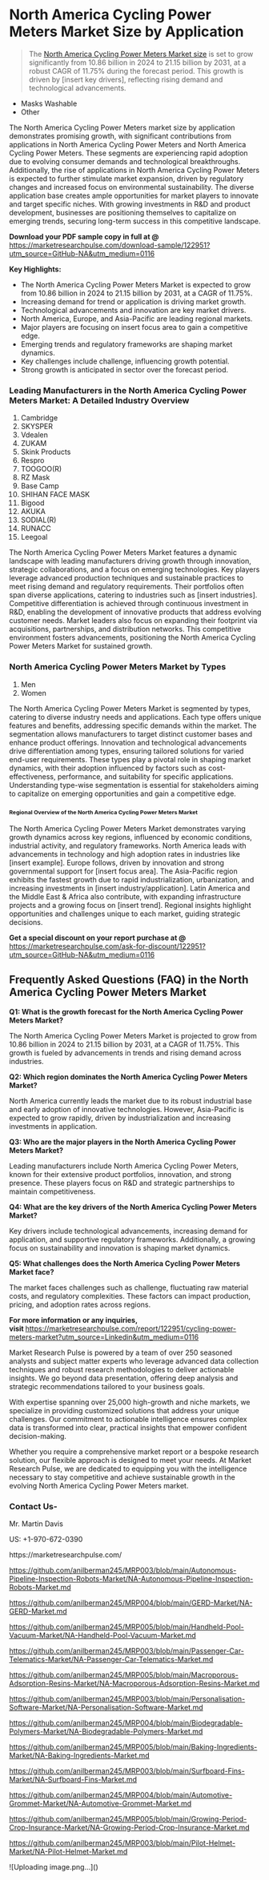 <h1>North America Cycling Power Meters Market&nbsp;Size by Application</h1><blockquote><p>The <a href="https://marketresearchpulse.com/download-sample/122951?utm_source=GitHub-NA&amp;utm_medium=0116">North America Cycling Power Meters Market size</a> is set to grow significantly from 10.86 billion in 2024 to 21.15 billion by 2031, at a robust CAGR of 11.75% during the forecast period. This growth is driven by [insert key drivers], reflecting rising demand and technological advancements.</p></blockquote><ul><li>Masks Washable<li> Other</li></ul><p>The North America Cycling Power Meters market size by application demonstrates promising growth, with significant contributions from applications in North America Cycling Power Meters and North America Cycling Power Meters. These segments are experiencing rapid adoption due to evolving consumer demands and technological breakthroughs. Additionally, the rise of applications in North America Cycling Power Meters is expected to further stimulate market expansion, driven by regulatory changes and increased focus on environmental sustainability. The diverse application base creates ample opportunities for market players to innovate and target specific niches. With growing investments in R&D and product development, businesses are positioning themselves to capitalize on emerging trends, securing long-term success in this competitive landscape.</p><p><strong>Download your PDF sample copy in full at @ </strong><a href="https://marketresearchpulse.com/download-sample/122951?utm_source=GitHub-NA&amp;utm_medium=0116">https://marketresearchpulse.com/download-sample/122951?utm_source=GitHub-NA&amp;utm_medium=0116</a></p><p><strong>Key Highlights: </strong></p><ul><li>The North America Cycling Power Meters Market is expected to grow from 10.86 billion in 2024 to 21.15 billion by 2031, at a CAGR of 11.75%.</li><li>Increasing demand for trend or application is driving market growth.</li><li>Technological advancements and innovation are key market drivers.</li><li>North America, Europe, and Asia-Pacific are leading regional markets.</li><li>Major players are focusing on insert focus area to gain a competitive edge.</li><li>Emerging trends and regulatory frameworks are shaping market dynamics.</li><li>Key challenges include challenge, influencing growth potential.</li><li>Strong growth is anticipated in sector over the forecast period.</li></ul><h3>Leading Manufacturers in the North America Cycling Power Meters Market: A Detailed Industry Overview</h3><ol><li>Cambridge</li><li>SKYSPER</li><li>Vdealen</li><li>ZUKAM</li><li>Skink Products</li><li>Respro</li><li>TOOGOO(R)</li><li>RZ Mask</li><li>Base Camp</li><li>SHIHAN FACE MASK</li><li>Bigood</li><li>AKUKA</li><li>SODIAL(R)</li><li>RUNACC</li><li>Leegoal</li></ol><div class="flex max-w-full flex-col flex-grow"><div class="min-h-8 text-message flex w-full flex-col items-end gap-2 whitespace-normal break-words [.text-message+&amp;]:mt-5" dir="auto" data-message-author-role="assistant" data-message-id="fd8432e4-4910-450d-b182-61b7bfb0a01f" data-message-model-slug="gpt-4o"><div class="flex w-full flex-col gap-1 empty:hidden first:pt-[3px]"><div class="markdown prose w-full break-words dark:prose-invert light"><p>The North America Cycling Power Meters Market features a dynamic landscape with leading manufacturers driving growth through innovation, strategic collaborations, and a focus on emerging technologies. Key players leverage advanced production techniques and sustainable practices to meet rising demand and regulatory requirements. Their portfolios often span diverse applications, catering to industries such as [insert industries]. Competitive differentiation is achieved through continuous investment in R&amp;D, enabling the development of innovative products that address evolving customer needs. Market leaders also focus on expanding their footprint via acquisitions, partnerships, and distribution networks. This competitive environment fosters advancements, positioning the North America Cycling Power Meters Market for sustained growth.</p></div></div></div></div><h3>North America Cycling Power Meters Market by Types</h3><ol><li>Men<li> Women</li></ol><div class="flex max-w-full flex-col flex-grow"><div class="min-h-8 text-message flex w-full flex-col items-end gap-2 whitespace-normal break-words [.text-message+&amp;]:mt-5" dir="auto" data-message-author-role="assistant" data-message-id="084470be-0bb7-4664-bddf-5156b4f41249" data-message-model-slug="gpt-4o-mini"><div class="flex w-full flex-col gap-1 empty:hidden first:pt-[3px]"><div class="markdown prose w-full break-words dark:prose-invert light"><p>The North America Cycling Power Meters Market is segmented by types, catering to diverse industry needs and applications. Each type offers unique features and benefits, addressing specific demands within the market. The segmentation allows manufacturers to target distinct customer bases and enhance product offerings. Innovation and technological advancements drive differentiation among types, ensuring tailored solutions for varied end-user requirements. These types play a pivotal role in shaping market dynamics, with their adoption influenced by factors such as cost-effectiveness, performance, and suitability for specific applications. Understanding type-wise segmentation is essential for stakeholders aiming to capitalize on emerging opportunities and gain a competitive edge.</p></div></div></div></div><h3><span style="font-size: 11px;">Regional Overview of the North America Cycling Power Meters Market</span></h3><div class="flex max-w-full flex-col flex-grow"><div class="min-h-8 text-message flex w-full flex-col items-end gap-2 whitespace-normal break-words [.text-message+&amp;]:mt-5" dir="auto" data-message-author-role="assistant" data-message-id="e9038762-ce64-4e30-91c9-9bd413514231" data-message-model-slug="gpt-4o-mini"><div class="flex w-full flex-col gap-1 empty:hidden first:pt-[3px]"><div class="markdown prose w-full break-words dark:prose-invert light"><p>The North America Cycling Power Meters Market demonstrates varying growth dynamics across key regions, influenced by economic conditions, industrial activity, and regulatory frameworks. North America leads with advancements in technology and high adoption rates in industries like [insert example]. Europe follows, driven by innovation and strong governmental support for [insert focus area]. The Asia-Pacific region exhibits the fastest growth due to rapid industrialization, urbanization, and increasing investments in [insert industry/application]. Latin America and the Middle East &amp; Africa also contribute, with expanding infrastructure projects and a growing focus on [insert trend]. Regional insights highlight opportunities and challenges unique to each market, guiding strategic decisions.</p></div></div></div></div><p><strong>Get a special discount on your report purchase at @ </strong><a href="https://marketresearchpulse.com/ask-for-discount/122951?utm_source=GitHub-NA&amp;utm_medium=0116">https://marketresearchpulse.com/ask-for-discount/122951?utm_source=GitHub-NA&amp;utm_medium=0116</a></p><h2>Frequently Asked Questions (FAQ) in the North America Cycling Power Meters Market</h2><p><strong>Q1: What is the growth forecast for the North America Cycling Power Meters Market?</strong></p><p>The North America Cycling Power Meters Market is projected to grow from 10.86 billion in 2024 to 21.15 billion by 2031, at a CAGR of 11.75%. This growth is fueled by advancements in trends and rising demand across industries.</p><p><strong>Q2: Which region dominates the North America Cycling Power Meters Market?</strong></p><p>North America currently leads the market due to its robust industrial base and early adoption of innovative technologies. However, Asia-Pacific is expected to grow rapidly, driven by industrialization and increasing investments in application.</p><p><strong>Q3: Who are the major players in the North America Cycling Power Meters Market?</strong></p><p>Leading manufacturers include North America Cycling Power Meters, known for their extensive product portfolios, innovation, and strong presence. These players focus on R&amp;D and strategic partnerships to maintain competitiveness.</p><p><strong>Q4: What are the key drivers of the North America Cycling Power Meters Market?</strong></p><p>Key drivers include technological advancements, increasing demand for application, and supportive regulatory frameworks. Additionally, a growing focus on sustainability and innovation is shaping market dynamics.</p><p><strong>Q5: What challenges does the North America Cycling Power Meters Market face?</strong></p><p>The market faces challenges such as challenge, fluctuating raw material costs, and regulatory complexities. These factors can impact production, pricing, and adoption rates across regions.</p><p><strong>For more information or any inquiries, visit&nbsp;</strong><a href="https://marketresearchpulse.com/report/122951/cycling-power-meters-market?utm_source=Linkedin&utm_medium=0116">https://marketresearchpulse.com/report/122951/cycling-power-meters-market?utm_source=Linkedin&utm_medium=0116</a></p><p>Market Research Pulse is powered by a team of over 250 seasoned analysts and subject matter experts who leverage advanced data collection techniques and robust research methodologies to deliver actionable insights. We go beyond data presentation, offering deep analysis and strategic recommendations tailored to your business goals.</p><p>With expertise spanning over 25,000 high-growth and niche markets, we specialize in providing customized solutions that address your unique challenges. Our commitment to actionable intelligence ensures complex data is transformed into clear, practical insights that empower confident decision-making.</p><p>Whether you require a comprehensive market report or a bespoke research solution, our flexible approach is designed to meet your needs. At Market Research Pulse, we are dedicated to equipping you with the intelligence necessary to stay competitive and achieve sustainable growth in the evolving North America Cycling Power Meters market.</p><h3><strong>Contact Us-</strong></h3><p>Mr. Martin Davis</p><p>US: +1-970-672-0390</p><p>https://marketresearchpulse.com/</p><p><a href="https://github.com/anilberman245/MRP003/blob/main/Autonomous-Pipeline-Inspection-Robots-Market/NA-Autonomous-Pipeline-Inspection-Robots-Market.md">https://github.com/anilberman245/MRP003/blob/main/Autonomous-Pipeline-Inspection-Robots-Market/NA-Autonomous-Pipeline-Inspection-Robots-Market.md</a></p><p><a href="https://github.com/anilberman245/MRP004/blob/main/GERD-Market/NA-GERD-Market.md">https://github.com/anilberman245/MRP004/blob/main/GERD-Market/NA-GERD-Market.md</a></p><p><a href="https://github.com/anilberman245/MRP005/blob/main/Handheld-Pool-Vacuum-Market/NA-Handheld-Pool-Vacuum-Market.md">https://github.com/anilberman245/MRP005/blob/main/Handheld-Pool-Vacuum-Market/NA-Handheld-Pool-Vacuum-Market.md</a></p><p><a href="https://github.com/anilberman245/MRP003/blob/main/Passenger-Car-Telematics-Market/NA-Passenger-Car-Telematics-Market.md">https://github.com/anilberman245/MRP003/blob/main/Passenger-Car-Telematics-Market/NA-Passenger-Car-Telematics-Market.md</a></p><p><a href="https://github.com/anilberman245/MRP005/blob/main/Macroporous-Adsorption-Resins-Market/NA-Macroporous-Adsorption-Resins-Market.md">https://github.com/anilberman245/MRP005/blob/main/Macroporous-Adsorption-Resins-Market/NA-Macroporous-Adsorption-Resins-Market.md</a></p><p><a href="https://github.com/anilberman245/MRP003/blob/main/Personalisation-Software-Market/NA-Personalisation-Software-Market.md">https://github.com/anilberman245/MRP003/blob/main/Personalisation-Software-Market/NA-Personalisation-Software-Market.md</a></p><p><a href="https://github.com/anilberman245/MRP004/blob/main/Biodegradable-Polymers-Market/NA-Biodegradable-Polymers-Market.md">https://github.com/anilberman245/MRP004/blob/main/Biodegradable-Polymers-Market/NA-Biodegradable-Polymers-Market.md</a></p><p><a href="https://github.com/anilberman245/MRP005/blob/main/Baking-Ingredients-Market/NA-Baking-Ingredients-Market.md">https://github.com/anilberman245/MRP005/blob/main/Baking-Ingredients-Market/NA-Baking-Ingredients-Market.md</a></p><p><a href="https://github.com/anilberman245/MRP003/blob/main/Surfboard-Fins-Market/NA-Surfboard-Fins-Market.md">https://github.com/anilberman245/MRP003/blob/main/Surfboard-Fins-Market/NA-Surfboard-Fins-Market.md</a></p><p><a href="https://github.com/anilberman245/MRP004/blob/main/Automotive-Grommet-Market/NA-Automotive-Grommet-Market.md">https://github.com/anilberman245/MRP004/blob/main/Automotive-Grommet-Market/NA-Automotive-Grommet-Market.md</a></p><p><a href="https://github.com/anilberman245/MRP005/blob/main/Growing-Period-Crop-Insurance-Market/NA-Growing-Period-Crop-Insurance-Market.md">https://github.com/anilberman245/MRP005/blob/main/Growing-Period-Crop-Insurance-Market/NA-Growing-Period-Crop-Insurance-Market.md</a></p><p><a href="https://github.com/anilberman245/MRP003/blob/main/Pilot-Helmet-Market/NA-Pilot-Helmet-Market.md">https://github.com/anilberman245/MRP003/blob/main/Pilot-Helmet-Market/NA-Pilot-Helmet-Market.md</a></p>
![Uploading image.png…]()
